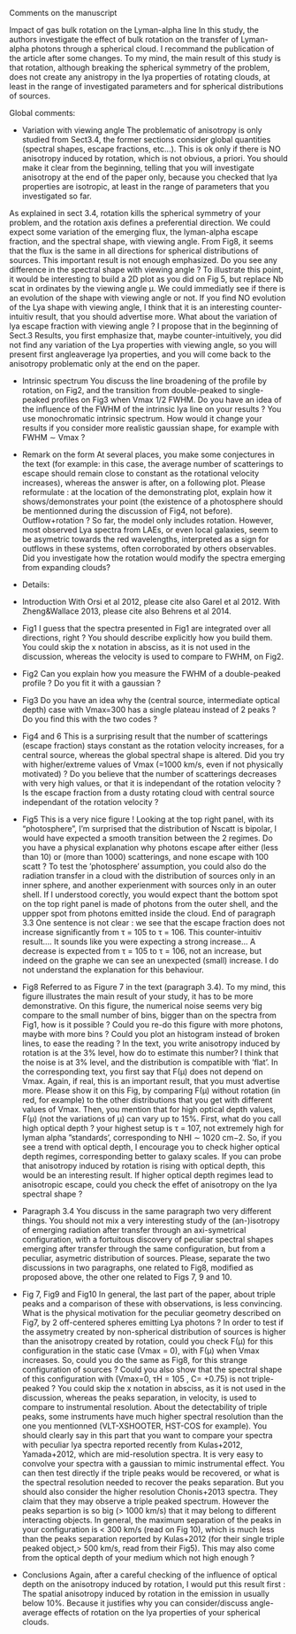Comments on the manuscript

Impact of gas bulk rotation on the Lyman-alpha line
In this study, the authors investigate the effect of bulk rotation on the transfer of Lyman-alpha
photons through a spherical cloud. I recommand the publication of the article after some changes.
To my mind, the main result of this study is that rotation, although breaking the spherical symmetry
of the problem, does not create any anistropy in the lya properties of rotating clouds, at least in the
range of investigated parameters and for spherical distributions of sources.

Global comments:

* Variation with viewing angle
The problematic of anisotropy is only studied from Sect3.4, the former sections consider global quantities
(spectral shapes, escape fractions, etc...). This is ok only if there is NO anisotropy induced by rotation,
which is not obvious, a priori. You should make it clear from the beginning, telling that you will
investigate anisotropy at the end of the paper only, because you checked that lya properties are isotropic,
at least in the range of parameters that you investigated so far.

As explained in sect 3.4, rotation kills the spherical symmetry of your problem, and the rotation axis
defines a preferential direction. We could expect some variation of the emerging flux, the lyman-alpha
escape fraction, and the spectral shape, with viewing angle. From Fig8, it seems that the flux is the same
in all directions for spherical distributions of sources. This important result is not enough emphasized.
Do you see any difference in the spectral shape with viewing angle ? To illustrate this point, it would
be interesting to build a 2D plot as you did on Fig 5, but replace Nb scat in ordinates by the viewing
angle μ. We could immediatly see if there is an evolution of the shape with viewing angle or not. If you
find NO evolution of the Lya shape with viewing angle, I think that it is an interesting counter-intuitiv
result, that you should advertise more.
What about the variation of lya escape fraction with viewing angle ?
I propose that in the beginning of Sect.3 Results, you first emphasize that, maybe counter-intuitively,
you did not find any variation of the Lya properties with viewing angle, so you will present first angleaverage
lya properties, and you will come back to the anisotropy problematic only at the end on the
paper.

* Intrinsic spectrum
You discuss the line broadening of the profile by rotation, on Fig2, and the transition from double-peaked
to single-peaked profiles on Fig3 when Vmax 1/2 FWHM. Do you have an idea of the influence of the
FWHM of the intrinsic lya line on your results ? You use monochromatic intrinsic spectrum. How would
it change your results if you consider more realistic gaussian shape, for example with FWHM ∼ Vmax ?

* Remark on the form
At several places, you make some conjectures in the text (for example: in this case, the average number
of scatterings to escape should remain close to constant as the rotational velocity increases), whereas
the answer is after, on a following plot. Please reformulate : at the location of the demonstrating plot,
explain how it shows/demonstrates your point (the existence of a photosphere should be mentionned
during the discussion of Fig4, not before).
Outflow+rotation ?
So far, the model only includes rotation. However, most observed Lya spectra from LAEs, or even local
galaxies, seem to be asymetric towards the red wavelengths, interpreted as a sign for outflows in these
systems, often corroborated by others observables. Did you investigate how the rotation would modify
the spectra emerging from expanding clouds?

* Details:

* Introduction
With Orsi et al 2012, please cite also Garel et al 2012.
With Zheng&Wallace 2013, please cite also Behrens et al 2014.

* Fig1
I guess that the spectra presented in Fig1 are integrated over all directions, right ? You should describe
explicitly how you build them. You could skip the x notation in absciss, as it is not used in the discussion,
whereas the velocity is used to compare to FWHM, on Fig2.

* Fig2
Can you explain how you measure the FWHM of a double-peaked profile ?
Do you fit it with a gaussian ?

* Fig3
Do you have an idea why the (central source, intermediate optical depth) case with Vmax=300 has a
single plateau instead of 2 peaks ? Do you find this with the two codes ?

* Fig4 and 6
This is a surprising result that the number of scatterings (escape fraction) stays constant as the rotation
velocity increases, for a central source, whereas the global spectral shape is altered. Did you try with
higher/extreme values of Vmax (=1000 km/s, even if not physically motivated) ? Do you believe that the
number of scatterings decreases with very high values, or that it is independant of the rotation velocity
? Is the escape fraction from a dusty rotating cloud with central source independant of the rotation
velocity ?

* Fig5
This is a very nice figure ! Looking at the top right panel, with its “photosphere”, I’m surprised that
the distribution of Nscatt is bipolar, I would have expected a smooth transition between the 2 regimes.
Do you have a physical explanation why photons escape after either (less than 10) or (more than 1000)
scatterings, and none escape with 100 scatt ?
To test the ’photosphere’ assumption, you could also do the radiation transfer in a cloud with the
distribution of sources only in an inner sphere, and another experienment with sources only in an outer
shell. If I understood corectly, you would expect thant the bottom spot on the top right panel is made
of photons from the outer shell, and the uppper spot from photons emitted inside the cloud.
End of paragraph 3.3
One sentence is not clear : we see that the escape fraction does not increase significantly from τ = 105 to
τ = 106. This counter-intuitiv result.... It sounds like you were expecting a strong increase... A decrease
is expected from τ = 105 to τ = 106, not an increase, but indeed on the graphe we can see an unexpected
(small) increase. I do not understand the explanation for this behaviour.

* Fig8
Referred to as Figure 7 in the text (paragraph 3.4).
To my mind, this figure illustrates the main result of your study, it has to be more demonstrative.
On this figure, the numerical noise seems very big compare to the small number of bins, bigger than
on the spectra from Fig1, how is it possible ? Could you re-do this figure with more photons, maybe
with more bins ? Could you plot an histogram instead of broken lines, to ease the reading ? In the text,
you write anisotropy induced by rotation is at the 3% level, how do to estimate this number? I think
that the noise is at 3% level, and the distribution is compatible with ’flat’.
In the corresponding text, you first say that F(μ) does not depend on Vmax. Again, if real, this is an
important result, that you must advertise more. Please show it on this Fig, by comparing F(μ) without
rotation (in red, for example) to the other distributions that you get with different values of Vmax.
Then, you mention that for high optical depth values, F(μ) (not the variations of μ) can vary up to
15%. First, what do you call high optical depth ? your highest setup is τ = 107, not extremely high for
lyman alpha ”standards’, corresponding to NHI ∼ 1020 cm−2. So, if you see a trend with optical depth,
I encourage you to check higher optical depth regimes, corresponding better to galaxy scales. If you
can probe that anisotropy induced by rotation is rising with optical depth, this would be an interesting
result.
If higher optical depth regimes lead to anisotropic escape, could you check the effet of anisotropy on
the lya spectral shape ?

* Paragraph 3.4
You discuss in the same paragraph two very different things. You should not mix a very interesting study
of the (an-)isotropy of emerging radiation after transfer through an axi-symetrical configuration, with a
fortuitous discovery of peculiar spectral shapes emerging after transfer through the same configuration,
but from a peculiar, asymetric distribution of sources. Please, separate the two discussions in two
paragraphs, one related to Fig8, modified as proposed above, the other one related to Figs 7, 9 and 10.

* Fig 7, Fig9 and Fig10
In general, the last part of the paper, about triple peaks and a comparison of these with observations, is
less convincing.
What is the physical motivation for the peculiar geometry described on Fig7, by 2 off-centered spheres
emitting Lya photons ?
In order to test if the assymetry created by non-spherical distribution of sources is higher than the
anisotropy created by rotation, could you check F(μ) for this configuration in the static case (Vmax =
0), with F(μ) when Vmax increases. So, could you do the same as Fig8, for this strange configuration
of sources ?
Could you also show that the spectral shape of this configuration with (Vmax=0, τH = 105 , C=
+0.75) is not triple-peaked ?
You could skip the x notation in absciss, as it is not used in the discussion, whereas the peaks
separation, in velocity, is used to compare to instrumental resolution.
About the detectability of triple peaks, some instruments have much higher spectral resolution than
the one you mentionned (VLT-XSHOOTER, HST-COS for example). You should clearly say in this part
that you want to compare your spectra with peculiar lya spectra reported recently from Kulas+2012,
Yamada+2012, which are mid-resolution spectra. It is very easy to convolve your spectra with a gaussian
to mimic instrumental effect. You can then test directly if the triple peaks would be recovered, or what
is the spectral resolution needed to recover the peaks separation.
But you should also consider the higher resolution Chonis+2013 spectra. They claim that they
may observe a triple peaked spectrum. However the peaks separtion is so big (> 1000 km/s) that it
may belong to different interacting objects. In general, the maximum separation of the peaks in your
configuration is < 300 km/s (read on Fig 10), which is much less than the peaks separation reported
by Kulas+2012 (for their single triple peaked object,> 500 km/s, read from their Fig5). This may also
come from the optical depth of your medium which not high enough ?

* Conclusions
Again, after a careful checking of the influence of optical depth on the anisotropy induced by rotation,
I would put this result first : The spatial anisotropy induced by rotation in the emission in usually
below 10%. Because it justifies why you can consider/discuss angle-average effects of rotation on the lya
properties of your spherical clouds.
